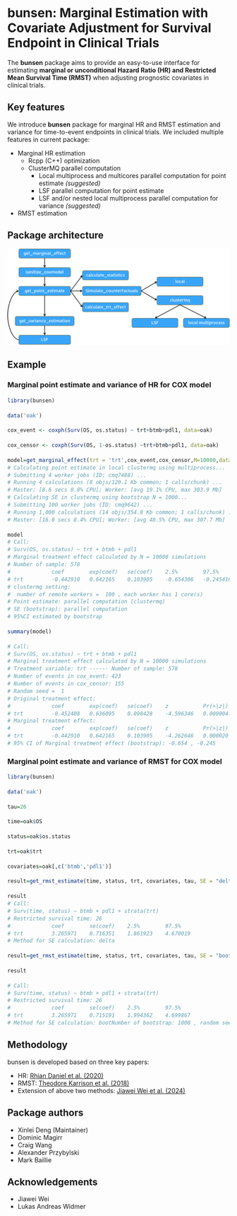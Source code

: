 # bunsen: Marginal Estimation with Covariate Adjustment for Survival Endpoint in Clinical Trials

The **bunsen** package aims to provide an easy-to-use interface for estimating **marginal or unconditional Hazard Ratio (HR) and Restricted Mean Survival Time (RMST)** when adjusting prognostic covariates in clinical trials.

## Key features

We introduce **bunsen** package for marginal HR and RMST estimation and variance for time-to-event endpoints in clinical trials. We included multiple features in current package:

-   Marginal HR estimation
    -   Rcpp (C++) optimization
    -   ClusterMQ parallel computation
        -   Local multiprocess and multicores parallel computation for point estimate *(suggested)*
        -   LSF parallel computation for point estimate
        -   LSF and/or nested local multiprocess parallel computation for variance *(suggested)*
-   RMST estimation

## Package architecture

![](inst/bunsen.png)

## Example

### Marginal point estimate and variance of HR for COX model

``` r
library(bunsen)

data('oak')

cox_event <- coxph(Surv(OS, os.status) ~ trt+btmb+pdl1, data=oak)

cox_censor <- coxph(Surv(OS, 1-os.status) ~trt+btmb+pdl1, data=oak)

model=get_marginal_effect(trt = 'trt',cox_event,cox_censor,M=10000,data=oak,seed = 1)
# Calculating point estimate in local clustermq using multiprocess...
# Submitting 4 worker jobs (ID: cmq7488) ...
# Running 4 calculations (8 objs/120.1 Kb common; 1 calls/chunk) ...
# Master: [8.6 secs 0.8% CPU]; Worker: [avg 19.1% CPU, max 303.9 Mb]                                                                                              
# Calculating SE in clustermq using bootstrap N = 1000...
# Submitting 100 worker jobs (ID: cmq9642) ...
# Running 1,000 calculations (14 objs/354.8 Kb common; 1 calls/chunk) ...
# Master: [16.0 secs 8.4% CPU]; Worker: [avg 48.5% CPU, max 307.7 Mb] 

model
# Call:
# Surv(OS, os.status) ~ trt + btmb + pdl1
# Marginal treatment effect calculated by N = 10000 simulations
# Number of sample: 578 
#             coef        exp(coef)   se(coef)    2.5%        97.5%     
# trt         -0.442910   0.642165    0.103905    -0.654306   -0.245416 
# clustermq setting:
#  number of remote workers =  100 , each worker has 1 core(s)
# Point estimate: parallel computation (clustermq)
# SE (bootstrap): parallel computation
# 95%CI estimated by bootstrap

summary(model)

# Call:
# Surv(OS, os.status) ~ trt + btmb + pdl1
# Marginal treatment effect calculated by N = 10000 simulations
# Treatment variable: trt ------ Number of sample: 578 
# Number of events in cox_event: 423 
# Number of events in cox_censor: 155 
# Random seed =  1 
# Original treatment effect:
#             coef        exp(coef)   se(coef)    z           Pr(>|z|)  
# trt         -0.452408   0.636095    0.098428    -4.596346   0.000004  
# Marginal treatment effect:
#             coef        exp(coef)   se(coef)    z           Pr(>|z|)  
# trt         -0.442910   0.642165    0.103905    -4.262646   0.000020  
# 95% CI of Marginal treatment effect (bootstrap): -0.654 , -0.245
```

### Marginal point estimate and variance of RMST for COX model

``` r
library(bunsen)

data('oak')

tau=26

time=oak$OS

status=oak$os.status

trt=oak$trt

covariates=oak[,c('btmb','pdl1')]

result=get_rmst_estimate(time, status, trt, covariates, tau, SE = "delta")

result
# Call:
# Surv(time, status) ~ btmb + pdl1 + strata(trt) 
# Restricted survival time: 26 
#             coef        se(coef)    2.5%        97.5%     
# trt         3.265971    0.716351    1.861923    4.670019  
# Method for SE calculation: delta

result=get_rmst_estimate(time, status, trt, covariates, tau, SE = "boot", seed = 2025)

result

# Call:
# Surv(time, status) ~ btmb + pdl1 + strata(trt) 
# Restricted survival time: 26 
#             coef        se(coef)    2.5%        97.5%     
# trt         3.265971    0.715191    1.994362    4.699867  
# Method for SE calculation: bootNumber of bootstrap: 1000 , random seed = 2025
```
## Methodology

bunsen is developed based on three key papers:

-   HR: [Rhian Daniel et al. (2020)](https://onlinelibrary.wiley.com/doi/10.1002/bimj.201900297)
-   RMST: [Theodore Karrison et al. (2018)](https://journals.sagepub.com/doi/10.1177/1740774518759281)
-   Extension of above two methods: [Jiawei Wei et al. (2024)](https://www.tandfonline.com/doi/full/10.1080/19466315.2023.2292774)

## Package authors

-   Xinlei Deng (Maintainer)
-   Dominic Magirr
-   Craig Wang
-   Alexander Przybylski
-   Mark Baillie

## Acknowledgements

-   Jiawei Wei
-   Lukas Andreas Widmer
